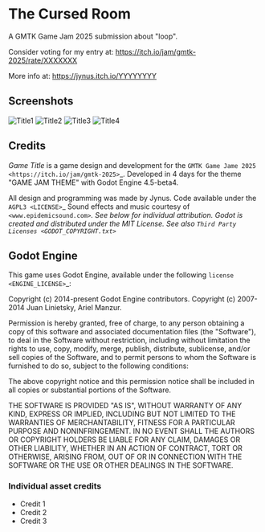 # The Cursed Room

A GMTK Game Jam 2025 submission about "loop".

Consider voting for my entry at: https://itch.io/jam/gmtk-2025/rate/XXXXXXX

More info at: https://jynus.itch.io/YYYYYYYY

## Screenshots

![Title1](screenshots/path1.png)
![Title2](screenshots/path2.png)
![Title3](screenshots/path3.png)
![Title4](screenshots/path4.png)


## Credits

<em>Game Title</em> is a game design and development for the `GMTK Game Jame 2025 <https://itch.io/jam/gmtk-2025>`_.
Developed in 4 days for the theme "GAME JAM THEME" with Godot Engine 4.5-beta4.

All design and programming was made by Jynus. Code available under the `AGPL3 <LICENSE>`_
Sound effects and music courtesy of `<www.epidemicsound.com>`_. See below for individual attribution.
Godot is created and distributed under the MIT License. See also `Third Party Licenses <GODOT_COPYRIGHT.txt>`_

## Godot Engine

This game uses Godot Engine, available under the following `license <ENGINE_LICENSE>`_:

Copyright (c) 2014-present Godot Engine contributors.
Copyright (c) 2007-2014 Juan Linietsky, Ariel Manzur.

Permission is hereby granted, free of charge, to any person obtaining a copy
of this software and associated documentation files (the "Software"), to deal
in the Software without restriction, including without limitation the rights
to use, copy, modify, merge, publish, distribute, sublicense, and/or sell
copies of the Software, and to permit persons to whom the Software is
furnished to do so, subject to the following conditions:

The above copyright notice and this permission notice shall be included in all
copies or substantial portions of the Software.

THE SOFTWARE IS PROVIDED "AS IS", WITHOUT WARRANTY OF ANY KIND, EXPRESS OR
IMPLIED, INCLUDING BUT NOT LIMITED TO THE WARRANTIES OF MERCHANTABILITY,
FITNESS FOR A PARTICULAR PURPOSE AND NONINFRINGEMENT. IN NO EVENT SHALL THE
AUTHORS OR COPYRIGHT HOLDERS BE LIABLE FOR ANY CLAIM, DAMAGES OR OTHER
LIABILITY, WHETHER IN AN ACTION OF CONTRACT, TORT OR OTHERWISE, ARISING FROM,
OUT OF OR IN CONNECTION WITH THE SOFTWARE OR THE USE OR OTHER DEALINGS IN THE
SOFTWARE.

### Individual asset credits

* Credit 1
* Credit 2
* Credit 3
